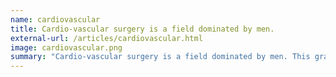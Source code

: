 ```yaml
---
name: cardiovascular
title: Cardio-vascular surgery is a field dominated by men.
external-url: /articles/cardiovascular.html 
image: cardiovascular.png
summary: "Cardio-vascular surgery is a field dominated by men. This graphic shows doctors in the field by year of qualification."
---
```

